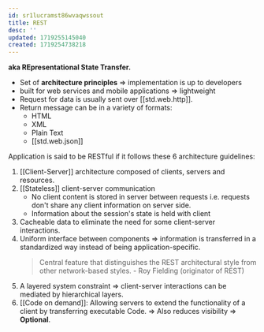 ```yaml
---
id: sr1lucramst86wvaqwssout
title: REST
desc: ''
updated: 1719255145040
created: 1719254738218
---
```


**aka REpresentational State Transfer.**

- Set of **architecture principles** => implementation is up to developers
- built for web services and mobile applications => lightweight
- Request for data is usually sent over [[std.web.http]].
- Return message can be in a variety of formats:
  - HTML
  - XML
  - Plain Text
  - [[std.web.json]]

Application is said to be RESTful if it follows these 6 architecture guidelines:

1. [[Client-Server]] architecture composed of clients, servers and resources.
2. [[Stateless]] client-server communication
   - No client content is stored in server between requests i.e. requests don't share any client information on server side.
   - Information about the session's state is held with client
3. Cacheable data to eliminate the need for some client-server interactions.
4. Uniform interface between components => information is transferred in a standardized way instead of being application-specific.  
   > Central feature that distinguishes the REST architectural style from other network-based styles. - Roy Fielding (originator of REST)
5. A layered system constraint => client-server interactions can be mediated by hierarchical layers.
6. [[Code on demand]]: Allowing servers to extend the functionality of a client by transferring executable Code.
    => Also reduces visibility => **Optional**.

